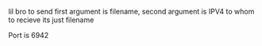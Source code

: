 lil bro to send first argument is filename, second argument is IPV4 to whom
to recieve its just filename

Port is 6942
